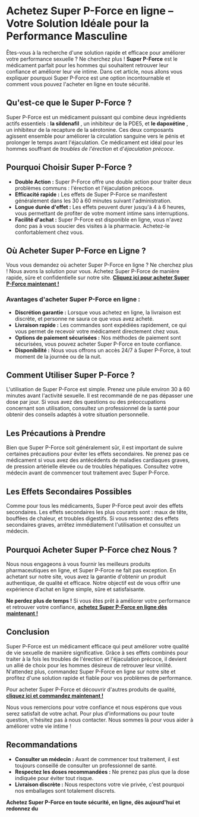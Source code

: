# Achetez Super P-Force en ligne – Votre Solution Idéale pour la Performance Masculine

Êtes-vous à la recherche d'une solution rapide et efficace pour améliorer votre performance sexuelle ? Ne cherchez plus ! **Super P-Force** est le médicament parfait pour les hommes qui souhaitent retrouver leur confiance et améliorer leur vie intime. Dans cet article, nous allons vous expliquer pourquoi Super P-Force est une option incontournable et comment vous pouvez l'acheter en ligne en toute sécurité.

## Qu'est-ce que le Super P-Force ?

Super P-Force est un médicament puissant qui combine deux ingrédients actifs essentiels : **la sildenafil** , un inhibiteur de la PDE5, et **le dapoxétine** , un inhibiteur de la recapture de la sérotonine. Ces deux composants agissent ensemble pour améliorer la circulation sanguine vers le pénis et prolonger le temps avant l'éjaculation. Ce médicament est idéal pour les hommes souffrant de _troubles de l'érection_ et d'_éjaculation précoce_.

## Pourquoi Choisir Super P-Force ?

- **Double Action :** Super P-Force offre une double action pour traiter deux problèmes communs : l'érection et l'éjaculation précoce.
- **Efficacité rapide :** Les effets de Super P-Force se manifestent généralement dans les 30 à 60 minutes suivant l'administration.
- **Longue durée d'effet :** Les effets peuvent durer jusqu'à 4 à 6 heures, vous permettant de profiter de votre moment intime sans interruptions.
- **Facilité d'achat :** Super P-Force est disponible en ligne, vous n'avez donc pas à vous soucier des visites à la pharmacie. Achetez-le confortablement chez vous.

## Où Acheter Super P-Force en Ligne ?

Vous vous demandez où acheter Super P-Force en ligne ? Ne cherchez plus ! Nous avons la solution pour vous. Achetez Super P-Force de manière rapide, sûre et confidentielle sur notre site. [**Cliquez ici pour acheter Super P-Force maintenant !**](https://tinyurl.com/buysuperpforce)

### Avantages d'acheter Super P-Force en ligne :

- **Discrétion garantie :** Lorsque vous achetez en ligne, la livraison est discrète, et personne ne saura ce que vous avez acheté.
- **Livraison rapide :** Les commandes sont expédiées rapidement, ce qui vous permet de recevoir votre médicament directement chez vous.
- **Options de paiement sécurisées :** Nos méthodes de paiement sont sécurisées, vous pouvez acheter Super P-Force en toute confiance.
- **Disponibilité :** Nous vous offrons un accès 24/7 à Super P-Force, à tout moment de la journée ou de la nuit.

## Comment Utiliser Super P-Force ?

L'utilisation de Super P-Force est simple. Prenez une pilule environ 30 à 60 minutes avant l'activité sexuelle. Il est recommandé de ne pas dépasser une dose par jour. Si vous avez des questions ou des préoccupations concernant son utilisation, consultez un professionnel de la santé pour obtenir des conseils adaptés à votre situation personnelle.

## Les Précautions à Prendre

Bien que Super P-Force soit généralement sûr, il est important de suivre certaines précautions pour éviter les effets secondaires. Ne prenez pas ce médicament si vous avez des antécédents de maladies cardiaques graves, de pression artérielle élevée ou de troubles hépatiques. Consultez votre médecin avant de commencer tout traitement avec Super P-Force.

## Les Effets Secondaires Possibles

Comme pour tous les médicaments, Super P-Force peut avoir des effets secondaires. Les effets secondaires les plus courants sont : maux de tête, bouffées de chaleur, et troubles digestifs. Si vous ressentez des effets secondaires graves, arrêtez immédiatement l'utilisation et consultez un médecin.

## Pourquoi Acheter Super P-Force chez Nous ?

Nous nous engageons à vous fournir les meilleurs produits pharmaceutiques en ligne, et Super P-Force ne fait pas exception. En achetant sur notre site, vous avez la garantie d'obtenir un produit authentique, de qualité et efficace. Notre objectif est de vous offrir une expérience d'achat en ligne simple, sûre et satisfaisante.

**Ne perdez plus de temps !** Si vous êtes prêt à améliorer votre performance et retrouver votre confiance, [**achetez Super P-Force en ligne dès maintenant !**](https://tinyurl.com/buysuperpforce)

## Conclusion

Super P-Force est un médicament efficace qui peut améliorer votre qualité de vie sexuelle de manière significative. Grâce à ses effets combinés pour traiter à la fois les troubles de l'érection et l'éjaculation précoce, il devient un allié de choix pour les hommes désireux de retrouver leur virilité. N'attendez plus, commandez Super P-Force en ligne sur notre site et profitez d'une solution rapide et fiable pour vos problèmes de performance.

Pour acheter Super P-Force et découvrir d'autres produits de qualité, [**cliquez ici et commandez maintenant !**](https://tinyurl.com/buysuperpforce)

Nous vous remercions pour votre confiance et nous espérons que vous serez satisfait de votre achat. Pour plus d'informations ou pour toute question, n'hésitez pas à nous contacter. Nous sommes là pour vous aider à améliorer votre vie intime !

## Recommandations

- **Consulter un médecin :** Avant de commencer tout traitement, il est toujours conseillé de consulter un professionnel de santé.
- **Respectez les doses recommandées :** Ne prenez pas plus que la dose indiquée pour éviter tout risque.
- **Livraison discrète :** Nous respectons votre vie privée, c'est pourquoi nos emballages sont totalement discrets.

**Achetez Super P-Force en toute sécurité, en ligne, dès aujourd'hui et redonnez du**

